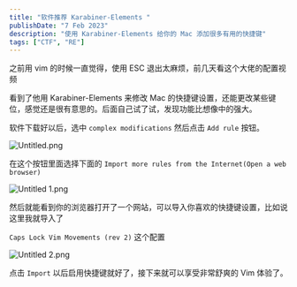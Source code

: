 ```yaml
---
title: "软件推荐 Karabiner-Elements "
publishDate: "7 Feb 2023"
description: "使用 Karabiner-Elements 给你的 Mac 添加很多有用的快捷键"
tags: ["CTF", "RE"]
---
```


之前用 vim 的时候一直觉得，使用 ESC 退出太麻烦，前几天看这个大佬的配置视频

[](https://www.youtube.com/@devaslife)

看到了他用 Karabiner-Elements 来修改 Mac 的快捷键设置，还能更改某些键位，感觉还是很有意思的。后面自己试了试，发现功能比想像中的强大。

软件下载好以后，选中 `complex modifications` 然后点击 `Add rule` 按钮。

![Untitled.png](https://s2.loli.net/2023/02/07/dUty8p4HQNVhET6.png)

在这个按钮里面选择下面的 `Import more rules from the Internet(Open a web browser)`

![Untitled 1.png](https://s2.loli.net/2023/02/07/VH3eYJ8kRfCIgta.png)

然后就能看到你的浏览器打开了一个网站，可以导入你喜欢的快捷键设置，比如说这里我就导入了

`Caps Lock Vim Movements (rev 2)` 这个配置

![Untitled 2.png](https://s2.loli.net/2023/02/07/HhIUtBMeRPnYmi8.png)

点击 `Import` 以后启用快捷键就好了，接下来就可以享受非常舒爽的 Vim 体验了。
